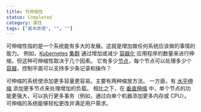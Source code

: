 ```yaml
---
title: 可伸缩性
status: Completed
category: 属性
tags: ["基本原理", "", ""]
---
```


可伸缩性指的是一个系统能有多大的发展。这就是增加做任何系统应该做的事情的能力。
例如，[Kubernetes](/zh-cn/kubernetes/) [集群](/zh/cluster/) 通过增加或减少 [容器化](/zh-cn/containerization/) 应用程序的数量来进行伸缩，但这种可伸缩性取决于几个因素。
它有多少[节点](/zh-cn/nodes/)，每个节点可以处理多少个[容器](/zh-cn/container/)，控制平面可以支持多少条记录和操作？

可伸缩的系统使添加更多容量更容易。主要有两种缩放方法。
一方面，有 [水平伸缩](/zh-cn/horizontal-scaling/) 添加更多节点来处理增加的负载。
相比之下，在 [垂直伸缩](/zh-cn/vertical-scaling/) 中，单个节点的功能更强大，可以执行更多事务（例如，通过向单个机器添加更多内存或 CPU）。
可伸缩的系统能够轻松更改并满足用户需求。
